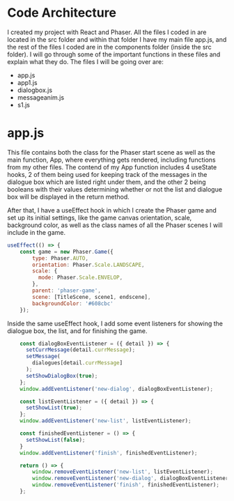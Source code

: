 # Code Architecture

I created my project with React and Phaser. All the files I coded in are located in the src folder and within that folder I have my main file app.js, and the rest of the files I coded are in the components folder (inside the src folder). I will go through some of the important functions in these files and explain what they do. The files I will be going over are:
* app.js
* app1.js
* dialogbox.js
* messageanim.js
* s1.js

# app.js
This file contains both the class for the Phaser start scene as well as the main function, App, where everything gets rendered, including functions from my other files.
The contend of my App function includes 4 useState hooks, 2 of them being used for keeping track of the messages in the dialogue box which are listed right under them, and the other 2 being booleans with their values determining whether or not the list and dialogue box will be displayed in the return method. 

After that, I have a useEffect hook in which I create the Phaser game and set up its initial settings, like the game canvas orientation, scale, background color, as well as the class names of all the Phaser scenes I will include in the game.
```javascript
useEffect(() => {
    const game = new Phaser.Game({
        type: Phaser.AUTO,
        orientation: Phaser.Scale.LANDSCAPE,
        scale: {
          mode: Phaser.Scale.ENVELOP,
        },
        parent: 'phaser-game',
        scene: [TitleScene, scene1, endscene],
        backgroundColor: '#608cbc'
    });
```
Inside the same useEffect hook, I add some event listeners for showing the dialogue box, the list, and for finishing the game. 
```javascript
    const dialogBoxEventListener = ({ detail }) => {
      setCurrMessage(detail.currMessage);
      setMessage(
        dialogues[detail.currMessage]
      );
      setShowDialogBox(true);
    };
    window.addEventListener('new-dialog', dialogBoxEventListener);

    const listEventListener = ({ detail }) => {
      setShowList(true);
    };
    window.addEventListener('new-list', listEventListener);

    const finishedEventListener = () => {
      setShowList(false);
    }
    window.addEventListener('finish', finishedEventListener);

    return () => {
        window.removeEventListener('new-list', listEventListener);
        window.removeEventListener('new-dialog', dialogBoxEventListener);
        window.removeEventListener('finish', finishedEventListener);
    };
```



